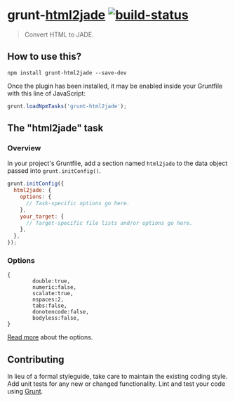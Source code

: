 # grunt-[html2jade](https://github.com/donpark/html2jade) [ ![build-status](https://travis-ci.org/hemanth/grunt-html2jade.svg?branch=master) ](https://travis-ci.org/hemanth/grunt-html2jade)
> Convert HTML to JADE.


## How to use this?

```shell
npm install grunt-html2jade --save-dev
```

Once the plugin has been installed, it may be enabled inside your Gruntfile with this line of JavaScript:

```js
grunt.loadNpmTasks('grunt-html2jade');
```

## The "html2jade" task

### Overview
In your project's Gruntfile, add a section named `html2jade` to the data object passed into `grunt.initConfig()`.

```js
grunt.initConfig({
  html2jade: {
    options: {
      // Task-specific options go here.
    },
    your_target: {
      // Target-specific file lists and/or options go here.
    },
  },
});
```

### Options

```
{
        double:true,
        numeric:false,
        scalate:true,
        nspaces:2,
        tabs:false,
        donotencode:false,
        bodyless:false,
}
```

[Read more](https://github.com/donpark/html2jade#command-line-options) about the options.


## Contributing
In lieu of a formal styleguide, take care to maintain the existing coding style. Add unit tests for any new or changed functionality. Lint and test your code using [Grunt](http://gruntjs.com/).
